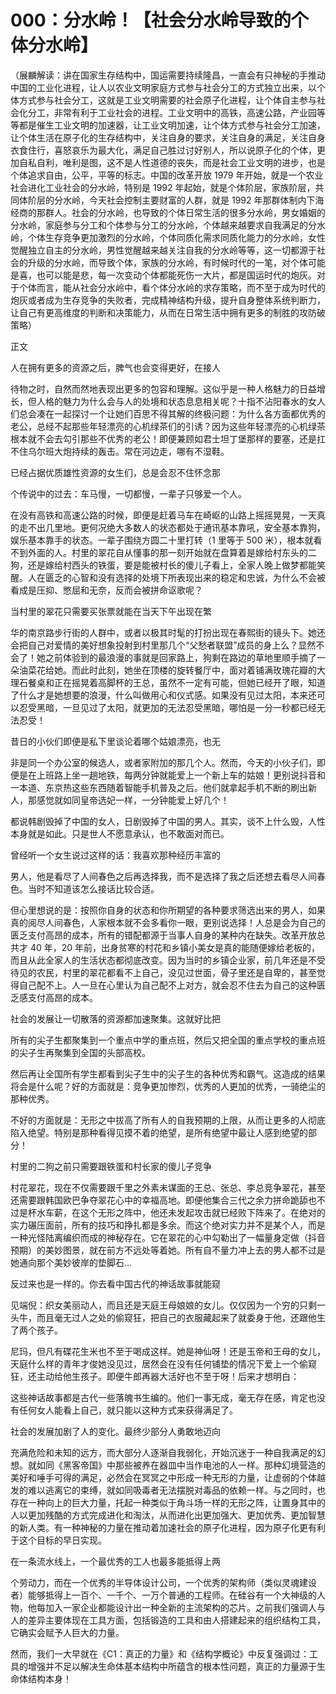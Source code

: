 # 000：分水岭！【社会分水岭导致的个体分水岭】

（展麟解读：讲在国家生存结构中，国运需要持续隆昌，一直会有只神秘的手推动中国的工业化进程，让人以农业文明家庭方式参与社会分工的方式独立出来，以个体方式参与社会分工，这就是工业文明需要的社会原子化进程，让个体自主参与社会化分工，非常有利于工业社会的进程。工业文明中的高铁，高速公路，产业园等等都是催生工业文明的加速器，让工业文明加速，让个体方式参与社会分工加速，让个体生活在原子化的生存结构中，关注自身的要求，关注自身的满足，关注自身衣食住行，喜怒哀乐为最大化，满足自己胜过讨好别人，所以说原子化的个体，更加自私自利，唯利是图，这不是人性道德的丧失，而是社会工业文明的进步，也是个体追求自由，公平，平等的标志。中国的改革开放 1979 年开始，就是一个农业社会进化工业社会的分水岭，特别是 1992 年起始，就是个体阶层，家族阶层，共同体阶层的分水岭，今天社会控制主要财富的人群，就是 1992 年那群体制内下海经商的那群人。社会的分水岭，也导致的个体日常生活的很多分水岭，男女婚姻的分水岭，家庭参与分工和个体参与分工的分水岭，个体越来越要求自我满足的分水岭，个体生存竞争更加激烈的分水岭，个体同质化需求同质化能力的分水岭，女性觉醒独立自主的分水岭，男性觉醒越来越关注自我的分水岭等等，这一切都源于社会的升级的分水岭，而导致个体，家族的分水岭，有时候时代的一笔，对个体可能是喜，也可以能是悲，每一次变动个体都能死伤一大片，都是国运时代的炮灰。对于个体而言，能从社会分水岭中，看个体分水岭的求存策略，而不至于成为时代的炮灰或者成为生存竞争的失败者，完成精神结构升级，提升自身整体系统判断力，让自己有更高维度的判断和决策能力，从而在日常生活中拥有更多的制胜的攻防破策略）

正文

人在拥有更多的资源之后，脾气也会变得更好，在接人

待物之时，自然而然地表现出更多的包容和理解。这似乎是一种人格魅力的日益增长，但人格的魅力为什么会与人的处境和状态息息相关呢？十指不沾阳春水的女人们总会凑在一起探讨一个让她们百思不得其解的终极问题：为什么各方面都优秀的老公，总经不起那些年轻漂亮的心机绿茶们的引诱？因为这些年轻漂亮的心机绿茶根本就不会去勾引那些不优秀的老公！即便兼顾如君士坦丁堡那样的要塞，还是扛不住乌尔班大炮持续的轰击。常在河边走，哪有不湿鞋。

已经占据优质雄性资源的女生们，总是会忍不住怀念那

个传说中的过去：车马慢，一切都慢，一辈子只够爱一个人。

在没有高铁和高速公路的时候，即便是赶着马车在崎岖的山路上摇摇晃晃，一天真的走不出几里地。更何况绝大多数人的状态都处于通讯基本靠吼，安全基本靠狗，娱乐基本靠手的状态。一辈子围绕方圆二十里打转（1 里等于 500 米），根本就看不到外面的人。村里的翠花自从懂事的那一刻开始就在盘算着是嫁给村东头的二狗，还是嫁给村西头的铁蛋，要是能被村长的傻儿子看上，全家人晚上做梦都能笑醒。人在匮乏的心智和没有选择的处境下所表现出来的稳定和忠诚，为什么不会被看成是压抑、憋屈和无奈，反而会被拼命讴歌呢？

当村里的翠花只需要买张票就能在当天下午出现在繁

华的南京路步行街的人群中，或者以极其时髦的打扮出现在春熙街的镜头下。她还会把自己对爱情的美好想象投射到村里那几个“父愁者联盟”成员的身上么？显然不会了！她之前体验到的最浪漫的事就是回家路上，狗剩在路边的草地里顺手摘了一朵油菜花给她。而此时此刻，她坐在顶楼的旋转餐厅中，面对着铺满玫瑰花瓣的大理石餐桌和正在摇晃着高脚杯的王总，虽然不一定有可能，但她已经开了眼，知道了什么才是她想要的浪漫，什么叫做用心和仪式感。如果没有见过太阳，本来还可以忍受黑暗，一旦见过了太阳，就更加的无法忍受黑暗，哪怕是一分一秒都已经无法忍受！

昔日的小伙们即便是私下里谈论着哪个姑娘漂亮，也无

非是同一个办公室的候选人，或者家附加的那几个人。然而，今天的小伙子们，即便是在上班路上坐一趟地铁，每两分钟就能爱上一个新上车的姑娘！更别说抖音和一本道、东京热这些东西随着智能手机普及之后。他们就拿起手机不断的刷出新人，那感觉就如同皇帝选妃一样，一分钟能爱上好几个！

都说韩剧毁掉了中国的女人，日剧毁掉了中国的男人。其实，谈不上什么毁，人性本身就是如此。只是世人不愿意承认，也不敢面对而已。

曾经听一个女生说过这样的话：我喜欢那种经历丰富的

男人，他是看尽了人间春色之后再选择我，而不是选择了我之后还想去看尽人间春色。当时不知道该怎么接话比较合适。

但心里想说的是：按照你自身的状态和你所期望的各种要求筛选出来的男人，如果真的阅尽人间春色，人家根本就不会多看你一眼，更别说选择！人总是会为自己的匮乏支付高昂的成本，所有的错配都源于当事人自身的某种内在缺失。改革开放总共才 40 年，20 年前，出身贫寒的村花和乡镇小美女是真的能随便嫁给老板的，而且从此全家人的生活状态都彻底改变。因为当时的乡镇企业家，前几年还是不受待见的农民，村里的翠花都看不上自己，没见过世面，骨子里还是自卑的，甚至觉得自己配不上。人一旦在心里认为自己配不上对方，就会忍不住去为自己的这种匮乏感支付高昂的成本。

社会的发展让一切散落的资源都加速聚集。这就好比把

所有的尖子生都聚集到一个重点中学的重点班，然后又把全国的重点学校的重点班的尖子生再聚集到全国的头部高校。

然后再让全国所有学生都看到尖子生中的尖子生的各种优秀和霸气。这造成的结果将会是什么呢？好的方面就是：竞争更加惨烈，优秀的人更加的优秀，一骑绝尘的那种优秀。

不好的方面就是：无形之中拔高了所有人的自我预期的上限，从而让更多的人彻底陷入绝望。特别是那种看得见摸不着的绝望，是所有绝望中最让人感到绝望的部分！

村里的二狗之前只需要跟铁蛋和村长家的傻儿子竞争

村花翠花，现在不仅需要跟千里之外素未谋面的王总、张总、李总竞争翠花，甚至还需要跟韩国欧巴争夺翠花心中的幸福高地。即便他集合三代之余力拼命跪舔也不过是杯水车薪，在这个无形之阵中，他还未发起攻击就已经败下阵来了。在绝对的实力碾压面前，所有的技巧和挣扎都是多余。而这个绝对实力并不是某个人，而是一种光怪陆离编织而成的神秘存在。它在翠花的心中勾勒出了一幅量身定做（抖音预期）的美妙图景，就在前方不远处等着她。所有自不量力冲上去的男人都不过是她通向那个美妙彼岸的垫脚石…

反过来也是一样的。你去看中国古代的神话故事就能窥

见端倪：织女美丽动人，而且还是天庭王母娘娘的女儿。仅仅因为一个穷的只剩一头牛，而且毫无过人之处的偷窥狂，把自己的衣服藏起来了就委身于他，还跟他生了两个孩子。

尼玛，但凡有碟花生米也不至于喝成这样。她是神仙呀！还是玉帝和王母的女儿，天庭什么样的青年才俊她没见过，居然会在没有任何铺垫的情况下爱上一个偷窥狂，还主动给他生孩子。即便牛郎再器大活好也不至于呀！后来才想明白：

这些神话故事都是古代一些落魄书生编的。他们一事无成，毫无存在感，肯定也没有任何女人能看上自己，就只能以这种方式来获得满足了。

社会的发展加剧了人的变化。最终少部分人勇敢地迈向

充满危险和未知的远方，而大部分人逐渐自我弱化，开始沉迷于一种自我满足的幻想。就如同《黑客帝国》中那些被养在器皿中当作电池的人一样。那种幻境营造的美好和唾手可得的满足，必然会在冥冥之中形成一种无形的力量，让虚弱的个体越发的难以逃离它的束缚，就如同吸毒者无法摆脱对毒品的依赖一样。与之同时，也存在一种向上的巨大力量，托起一种类似于角斗场一样的无形之阵，让置身其中的人以更加残酷的方式完成进化和淘汰，从而进化出更加强大、更加优秀、更加智慧的新人类。有一种神秘的力量在推动着加速社会的原子化进程，因为原子化更有利于这个目标的早日实现。

在一条流水线上，一个最优秀的工人也最多能抵得上两

个劳动力，而在一个优秀的半导体设计公司，一个优秀的架构师（类似灵魂建设者）能够抵得上一百个、一千个、一万个普通的工程师。在硅谷有一个大神级的人物，他每加入一家企业都能设计出一种全新的主流架构的芯片。之前我们强调人与人的差异主要体现在工具方面，包括锻造的工具和由人搭建起来的组织结构工具，它确实会赋予人巨大的力量。

然而，我们一大早就在《C1：真正的力量》和《结构学概论》中反复强调过：工具的增强并不足以解决生命体基本结构中所蕴含的根本性问题，真正的力量源于生命体结构本身！